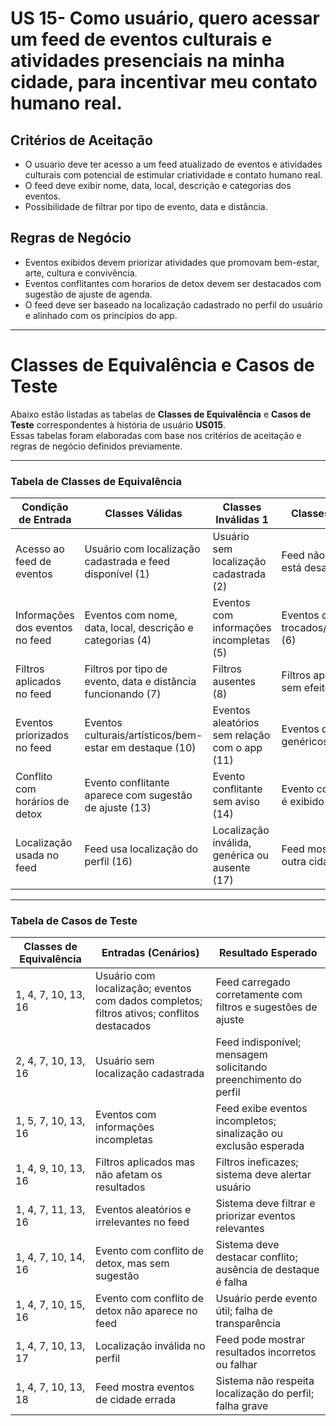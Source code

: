 # US 15- Como usuário, quero acessar um feed de eventos culturais e atividades presenciais na minha cidade, para incentivar meu contato humano real.

## Critérios de Aceitação

- O usuario deve ter acesso a um feed atualizado de eventos e atividades culturais com potencial de estimular criatividade e contato humano real.
- O feed deve exibir nome, data, local, descrição e categorias dos eventos.
- Possibilidade de filtrar por tipo de evento, data e distância.
  
## Regras de Negócio

- Eventos exibidos devem priorizar atividades que promovam bem-estar, arte, cultura e convivência.
- Eventos conflitantes com horarios de detox devem ser destacados com sugestão de ajuste de agenda.
- O feed deve ser baseado na localização cadastrado no perfil do usuário e alinhado com os princípios do app.

---
 # Classes de Equivalência e Casos de Teste

Abaixo estão listadas as tabelas de **Classes de Equivalência** e **Casos de Teste** correspondentes à história de usuário **US015**.  
Essas tabelas foram elaboradas com base nos critérios de aceitação e regras de negócio definidos previamente.

---
### Tabela de Classes de Equivalência


| Condição de Entrada             | Classes Válidas                                              | Classes Inválidas 1                            | Classes Inválidas 2                           |
| ------------------------------- | ------------------------------------------------------------ | ---------------------------------------------- | --------------------------------------------- |
| Acesso ao feed de eventos       | Usuário com localização cadastrada e feed disponível (1)     | Usuário sem localização cadastrada (2)         | Feed não carrega ou está desatualizado (3)    |
| Informações dos eventos no feed | Eventos com nome, data, local, descrição e categorias (4)    | Eventos com informações incompletas (5)        | Eventos com dados trocados/inconsistentes (6) |
| Filtros aplicados no feed       | Filtros por tipo de evento, data e distância funcionando (7) | Filtros ausentes (8)                           | Filtros aplicados, mas sem efeito (9)         |
| Eventos priorizados no feed     | Eventos culturais/artísticos/bem-estar em destaque (10)      | Eventos aleatórios sem relação com o app (11)  | Eventos comerciais ou genéricos (12)          |
| Conflito com horários de detox  | Evento conflitante aparece com sugestão de ajuste (13)       | Evento conflitante sem aviso (14)              | Evento conflitante não é exibido (15)         |
| Localização usada no feed       | Feed usa localização do perfil (16)                          | Localização inválida, genérica ou ausente (17) | Feed mostra eventos de outra cidade (18)      |

---

### Tabela de Casos de Teste

| Classes de Equivalência | Entradas (Cenários)                                                                        | Resultado Esperado                                               |
| ----------------------- | ------------------------------------------------------------------------------------------ | ---------------------------------------------------------------- |
| 1, 4, 7, 10, 13, 16     | Usuário com localização; eventos com dados completos; filtros ativos; conflitos destacados | Feed carregado corretamente com filtros e sugestões de ajuste    |
| 2, 4, 7, 10, 13, 16     | Usuário sem localização cadastrada                                                         | Feed indisponível; mensagem solicitando preenchimento do perfil  |
| 1, 5, 7, 10, 13, 16     | Eventos com informações incompletas                                                        | Feed exibe eventos incompletos; sinalização ou exclusão esperada |
| 1, 4, 9, 10, 13, 16     | Filtros aplicados mas não afetam os resultados                                             | Filtros ineficazes; sistema deve alertar usuário                 |
| 1, 4, 7, 11, 13, 16     | Eventos aleatórios e irrelevantes no feed                                                  | Sistema deve filtrar e priorizar eventos relevantes              |
| 1, 4, 7, 10, 14, 16     | Evento com conflito de detox, mas sem sugestão                                             | Sistema deve destacar conflito; ausência de destaque é falha     |
| 1, 4, 7, 10, 15, 16     | Evento com conflito de detox não aparece no feed                                           | Usuário perde evento útil; falha de transparência                |
| 1, 4, 7, 10, 13, 17     | Localização inválida no perfil                                                             | Feed pode mostrar resultados incorretos ou falhar                |
| 1, 4, 7, 10, 13, 18     | Feed mostra eventos de cidade errada                                                       | Sistema não respeita localização do perfil; falha grave          |
